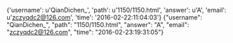 {'username': u'QianDichen_', 'path': u'1150/1150.html', 'answer': u'A', 'email': u'zczyqdc2@126.com', 'time': '2016-02-22:11:04:03'}
{"username": "QianDichen_", "path": "1150/1150.html", "answer": "A", "email": "zczyqdc2@126.com", "time": "2016-02-23:19:31:05"}